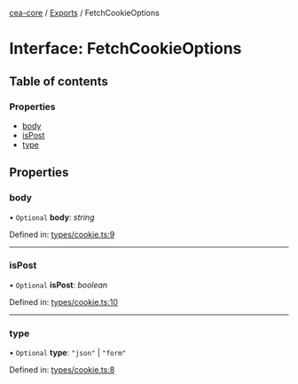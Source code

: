 [cea-core](../README.md) / [Exports](../modules.md) / FetchCookieOptions

# Interface: FetchCookieOptions

## Table of contents

### Properties

- [body](fetchcookieoptions.md#body)
- [isPost](fetchcookieoptions.md#ispost)
- [type](fetchcookieoptions.md#type)

## Properties

### body

• `Optional` **body**: *string*

Defined in: [types/cookie.ts:9](https://github.com/ceajs/cea/blob/8952b25/core/src/types/cookie.ts#L9)

___

### isPost

• `Optional` **isPost**: *boolean*

Defined in: [types/cookie.ts:10](https://github.com/ceajs/cea/blob/8952b25/core/src/types/cookie.ts#L10)

___

### type

• `Optional` **type**: ``"json"`` \| ``"form"``

Defined in: [types/cookie.ts:8](https://github.com/ceajs/cea/blob/8952b25/core/src/types/cookie.ts#L8)
